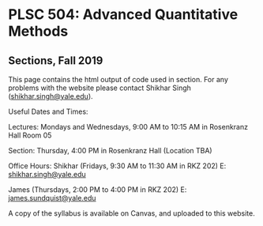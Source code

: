 # PLSC 504: Advanced Quantitative Methods
## Sections, Fall 2019

This page contains the html output of code used in section. For any problems with the website please contact Shikhar Singh (shikhar.singh@yale.edu). 

Useful Dates and Times:

Lectures: Mondays and Wednesdays, 9:00 AM to 10:15 AM in Rosenkranz Hall Room 05

Section: Thursday, 4:00 PM in Rosenkranz Hall (Location TBA)

Office Hours:
Shikhar (Fridays, 9:30 AM to 11:30 AM in RKZ 202)
E: shikhar.singh@yale.edu

James (Thursdays, 2:00 PM to 4:00 PM in RKZ 202)
E: james.sundquist@yale.edu

A copy of the syllabus is available on Canvas, and uploaded to this website. 
